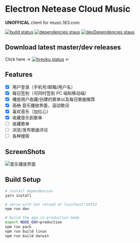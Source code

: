 # Electron Netease Cloud Music

**UNOFFICAL** client for music.163.com

[![build status](https://api.travis-ci.org/Rocket1184/electron-netease-cloud-music.svg?branch=master)](https://travis-ci.org/Rocket1184/electron-netease-cloud-music/builds)
[![dependencies staus](https://david-dm.org/rocket1184/electron-netease-cloud-music/status.svg)](https://david-dm.org/rocket1184/electron-netease-cloud-music)
[![devDependencies staus](https://david-dm.org/rocket1184/electron-netease-cloud-music/dev-status.svg)](https://david-dm.org/rocket1184/electron-netease-cloud-music?type=dev)

## Download latest master/dev releases

Click here -> [![hreoku status](https://heroku-badge.herokuapp.com/?app=electron-ncm-downloads&style=flat&svg=1)](https://electron-ncm-downloads.herokuapp.com/) <-

## Features

- [x] 用户登录（手机号/邮箱/用户名）
- [x] 每日签到（可同时签到 PC 端和移动端）
- [x] 播放用户收藏/创建的歌单以及每日歌曲推荐
- [x] ~~高仿~~ 音乐播放界面，滚动歌词
- [x] 喜欢音乐（加红心）
- [x] 收藏音乐到歌单
- [ ] 收藏歌单
- [ ] 浏览/发布歌曲评论
- [ ] 各种搜索

## ScreenShots

![音乐播放界面](https://rocka.me/static/img/877509-20170501001930615-1255918997.png)

## Build Setup

``` bash
# install dependencies
yarn install

# serve with hot reload at localhost:24353
npm run dev

# build the app in production mode
export NODE_ENV=production
npm run pack
npm run build linux
npm run build darwin
```
